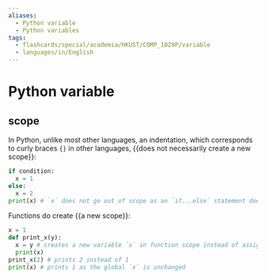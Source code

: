 ```yaml
---
aliases:
  - Python variable
  - Python variables
tags:
  - flashcards/special/academia/HKUST/COMP_1029P/variable
  - languages/in/English
---
```


# Python variable

## scope

In Python, unlike most other languages, an indentation, which corresponds to curly braces `{}` in other languages, {{does not necessarily create a new scope}}:

```Python
if condition:
  x = 1
else:
  x = 2
print(x) # `x` does not go out of scope as an `if...else` statement does not create a scope in the first place
```

Functions do create {{a new scope}}:

```Python
x = 1
def print_x(y):
  x = y # creates a new variable `x` in function scope instead of assigning to `x`
  print(x)
print_x(2) # prints 2 instead of 1
print(x) # prints 1 as the global `x` is unchanged
```
